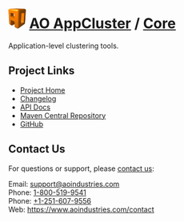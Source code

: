 # [<img src="ao-logo.png" alt="AO Logo" width="35" height="40">](https://www.aoindustries.com/) [AO AppCluster](https://www.aoindustries.com/ao-appcluster/) / [Core](https://www.aoindustries.com/ao-appcluster/core/)
Application-level clustering tools.

## Project Links
* [Project Home](https://www.aoindustries.com/ao-appcluster/core/)
* [Changelog](https://www.aoindustries.com/ao-appcluster/core/changelog)
* [API Docs](https://www.aoindustries.com/ao-appcluster/core/apidocs/)
* [Maven Central Repository](https://search.maven.org/#search%7Cgav%7C1%7Cg:%22com.aoindustries%22%20AND%20a:%22ao-appcluster-core%22)
* [GitHub](https://github.com/aoindustries/ao-appcluster-core)

## Contact Us
For questions or support, please [contact us](https://www.aoindustries.com/contact):

Email: [support@aoindustries.com](mailto:support@aoindustries.com)  
Phone: [1-800-519-9541](tel:1-800-519-9541)  
Phone: [+1-251-607-9556](tel:+1-251-607-9556)  
Web: https://www.aoindustries.com/contact
